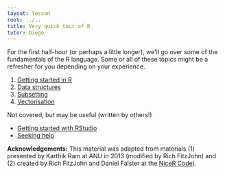 ```yaml
---
layout: lesson
root: ../..
title: Very quick tour of R
tutor: Diego
---
```


For the first half-hour (or perhaps a little longer), we'll go over some of the fundamentals of the R language. Some or all of these topics might be a refresher for you depending on your experience.

1. [Getting started in R](r-basics.html)
2. [Data structures](data-structures.html)
3. [Subsetting](subsetting.html)
4. [Vectorisation](vectorisation.html)

Not covered, but may be useful (written by others!)

* [Getting started with RStudio](rstudio-basics.html)
* [Seeking help](seeking-help.html)


**Acknowledgements:** This material was adapted from materials (1) presented by Karthik Ram at ANU in 2013 (modified by Rich FitzJohn) and (2) created by Rich FitzJohn and Daniel Falster at the [NiceR Code](http://nicercode.github.io/intro/getting-started.html)).
